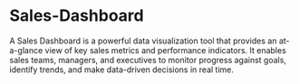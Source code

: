 # Sales-Dashboard
A Sales Dashboard is a powerful data visualization tool that provides an at-a-glance view of key sales metrics and performance indicators. It enables sales teams, managers, and executives to monitor progress against goals, identify trends, and make data-driven decisions in real time.  
